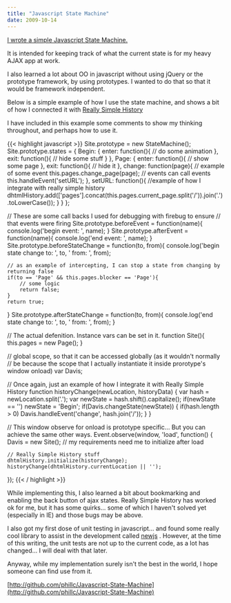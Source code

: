 ```yaml
---
title: "Javascript State Machine"
date: 2009-10-14
---
```


[I wrote a simple Javascript State Machine.](http://github.com/phillc/Javascript-State-Machine)

It is intended for keeping track of what the current state is for my heavy AJAX app at work.

I also learned a lot about OO in javascript without using jQuery or the prototype framework, by using prototypes. I wanted to do that so that it would be framework independent.

Below is a simple example of how I use the state machine, and shows a bit of how I connected it with [Really Simple History](http://code.google.com/p/reallysimplehistory/)


I have included in this example some comments to show my thinking throughout, and perhaps how to use it.

{{< highlight javascript >}}
Site.prototype = new StateMachine();
Site.prototype.states = {
    Begin: {
        enter: function(){
            // do some animation
        },
        exit: function(){
            // hide some stuff
        }
    },
    Page: {
        enter: function(){
            // show some page
        },
        exit: function(){
            // hide it
        },
        change: function(page){
            // example of some event
            this.pages.change_page(page);
            // events can call events
            this.handleEvent('setURL');
        },
        setURL: function(){
            //example of how I integrate with really simple history
            dhtmlHistory.add(['pages'].concat(this.pages.current_page.split('/')).join('.').toLowerCase());
        }
    }
};

// These are some call backs I used for debugging with firebug to ensure
// that events were firing
Site.prototype.beforeEvent = function(name){
    console.log('begin event: ', name);
}
Site.prototype.afterEvent = function(name){
    console.log('end event: ', name);
}
Site.prototype.beforeStateChange = function(to, from){
    console.log('begin state change to: ', to, ' from: ', from);

    // as an example of intercepting, I can stop a state from changing by returning false
    if(to == 'Page' && this.pages.blocker == 'Page'){
        // some logic
        return false;
    }
    return true;
}
Site.prototype.afterStateChange = function(to, from){
    console.log('end state change to: ', to, ' from: ', from);
}

// The actual defenition. Instance vars can be set in it.
function Site(){
    this.pages = new Page();
}

// global scope, so that it can be accessed globally (as it wouldn't normally
// be because the scope that I actually instantiate it inside prorotype's window onload)
var Davis; 


// Once again, just an example of how I integrate it with Really Simple History
function historyChange(newLocation, historyData) {
    var hash = newLocation.split('.');
    var newState = hash.shift().capitalize();
    if(newState == '') newState = 'Begin';
    if(Davis.changeState(newState))
    {
        if(hash.length > 0) Davis.handleEvent('change', hash.join('/'));
    }
}

// This window observe for onload is prototype specific... But you can achieve the same other ways.
Event.observe(window, 'load', function() {
    Davis = new Site(); // my requirements need me to initialize after load

    // Really Simple History stuff
    dhtmlHistory.initialize(historyChange);
    historyChange(dhtmlHistory.currentLocation || '');
});
{{< / highlight >}}

While implementing this, I also learned a bit about bookmarking and enabling the back button of ajax states. Really Simple History has worked ok for me, but it has some quirks... some of which I haven't solved yet (especially in IE) and those bugs may be above.

I also got my first dose of unit testing in javascript... and found some really cool library to assist in the development called [newjs](http://newjs.rubyforge.org/) . However, at the time of this writing, the unit tests are not up to the current code, as a lot has changed... I will deal with that later.

Anyway, while my implementation surely isn't the best in the world, I hope someone can find use from it.

[http://github.com/phillc/Javascript-State-Machine](http://github.com/phillc/Javascript-State-Machine)

